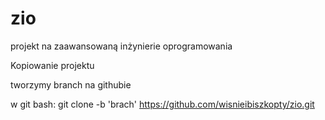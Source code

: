 # zio
projekt na zaawansowaną inżynierie oprogramowania

Kopiowanie projektu 

tworzymy branch na githubie

w git bash:
git clone -b 'brach' https://github.com/wisnieibiszkopty/zio.git
